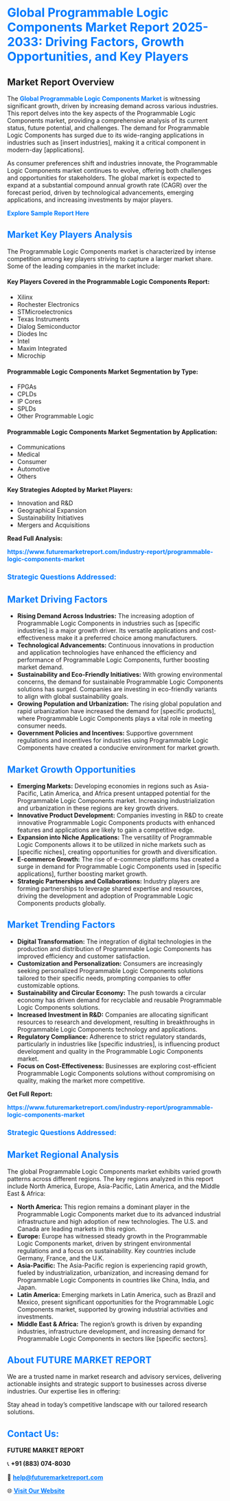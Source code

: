 <h1 style="color: #007BFF;">Global Programmable Logic Components Market Report 2025-2033: Driving Factors, Growth Opportunities, and Key Players</h1>

<section id="overview">
<h2>Market Report Overview</h2>
<p>The <a href="https://www.futuremarketreport.com/industry-report/programmable-logic-components-market" style="color: #007BFF; text-decoration: none;"><strong>Global Programmable Logic Components Market</strong></a> is witnessing significant growth, driven by increasing demand across various industries. This report delves into the key aspects of the Programmable Logic Components market, providing a comprehensive analysis of its current status, future potential, and challenges. The demand for Programmable Logic Components has surged due to its wide-ranging applications in industries such as [insert industries], making it a critical component in modern-day [applications].</p>
<p>As consumer preferences shift and industries innovate, the Programmable Logic Components market continues to evolve, offering both challenges and opportunities for stakeholders. The global market is expected to expand at a substantial compound annual growth rate (CAGR) over the forecast period, driven by technological advancements, emerging applications, and increasing investments by major players.</p>
</section>

<section id="overview">
<p><a href="https://www.futuremarketreport.com/request-sample/reportId=115334" style="color: #007BFF; text-decoration: none;"><strong>Explore Sample Report Here</strong></a></p>
</section>

<section id="key-players">
<h2 style="color: #007BFF;">Market Key Players Analysis</h2>
<p>The Programmable Logic Components market is characterized by intense competition among key players striving to capture a larger market share. Some of the leading companies in the market include:</p>
<h4>Key Players Covered in the Programmable Logic Components Report:</h4>
<ul><li>Xilinx</li><li>Rochester Electronics</li><li>STMicroelectronics</li><li>Texas Instruments</li><li>Dialog Semiconductor</li><li>Diodes Inc</li><li>Intel</li><li>Maxim Integrated</li><li>Microchip</li></ul>
<h4>Programmable Logic Components Market Segmentation by Type:</h4>
<ul><li>FPGAs</li><li>CPLDs</li><li>IP Cores</li><li>SPLDs</li><li>Other Programmable Logic</li></ul>

<h4>Programmable Logic Components Market Segmentation by Application:</h4>
<ul><li>Communications</li><li>Medical</li><li>Consumer</li><li>Automotive</li><li>Others</li></ul>
<p><strong>Key Strategies Adopted by Market Players:</strong></p>
<ul>
<li>Innovation and R&D</li>
<li>Geographical Expansion</li>
<li>Sustainability Initiatives</li>
<li>Mergers and Acquisitions</li>
</ul>
</section>

<section>
<p><strong>Read Full Analysis: </strong></p><a href="https://www.futuremarketreport.com/industry-report/programmable-logic-components-market" style="color: #007BFF; text-decoration: none;"><strong>https://www.futuremarketreport.com/industry-report/programmable-logic-components-market</strong></a>
<h3 style="color: #007BFF;">Strategic Questions Addressed:</h3>
</section>

<section id="driving-factors">
<h2 style="color: #007BFF;">Market Driving Factors</h2>
<ul>
<li><strong>Rising Demand Across Industries:</strong> The increasing adoption of Programmable Logic Components in industries such as [specific industries] is a major growth driver. Its versatile applications and cost-effectiveness make it a preferred choice among manufacturers.</li>
<li><strong>Technological Advancements:</strong> Continuous innovations in production and application technologies have enhanced the efficiency and performance of Programmable Logic Components, further boosting market demand.</li>
<li><strong>Sustainability and Eco-Friendly Initiatives:</strong> With growing environmental concerns, the demand for sustainable Programmable Logic Components solutions has surged. Companies are investing in eco-friendly variants to align with global sustainability goals.</li>
<li><strong>Growing Population and Urbanization:</strong> The rising global population and rapid urbanization have increased the demand for [specific products], where Programmable Logic Components plays a vital role in meeting consumer needs.</li>
<li><strong>Government Policies and Incentives:</strong> Supportive government regulations and incentives for industries using Programmable Logic Components have created a conducive environment for market growth.</li>
</ul>
</section>

<section id="growth-opportunities">
<h2 style="color: #007BFF;">Market Growth Opportunities</h2>
<ul>
<li><strong>Emerging Markets:</strong> Developing economies in regions such as Asia-Pacific, Latin America, and Africa present untapped potential for the Programmable Logic Components market. Increasing industrialization and urbanization in these regions are key growth drivers.</li>
<li><strong>Innovative Product Development:</strong> Companies investing in R&D to create innovative Programmable Logic Components products with enhanced features and applications are likely to gain a competitive edge.</li>
<li><strong>Expansion into Niche Applications:</strong> The versatility of Programmable Logic Components allows it to be utilized in niche markets such as [specific niches], creating opportunities for growth and diversification.</li>
<li><strong>E-commerce Growth:</strong> The rise of e-commerce platforms has created a surge in demand for Programmable Logic Components used in [specific applications], further boosting market growth.</li>
<li><strong>Strategic Partnerships and Collaborations:</strong> Industry players are forming partnerships to leverage shared expertise and resources, driving the development and adoption of Programmable Logic Components products globally.</li>
</ul>
</section>

<section id="trending-factors">
<h2 style="color: #007BFF;">Market Trending Factors</h2>
<ul>
<li><strong>Digital Transformation:</strong> The integration of digital technologies in the production and distribution of Programmable Logic Components has improved efficiency and customer satisfaction.</li>
<li><strong>Customization and Personalization:</strong> Consumers are increasingly seeking personalized Programmable Logic Components solutions tailored to their specific needs, prompting companies to offer customizable options.</li>
<li><strong>Sustainability and Circular Economy:</strong> The push towards a circular economy has driven demand for recyclable and reusable Programmable Logic Components solutions.</li>
<li><strong>Increased Investment in R&D:</strong> Companies are allocating significant resources to research and development, resulting in breakthroughs in Programmable Logic Components technology and applications.</li>
<li><strong>Regulatory Compliance:</strong> Adherence to strict regulatory standards, particularly in industries like [specific industries], is influencing product development and quality in the Programmable Logic Components market.</li>
<li><strong>Focus on Cost-Effectiveness:</strong> Businesses are exploring cost-efficient Programmable Logic Components solutions without compromising on quality, making the market more competitive.</li>
</ul>
</section>

<section>
<p><strong>Get Full Report: </strong></p><a href="https://www.futuremarketreport.com/industry-report/programmable-logic-components-market" style="color: #007BFF; text-decoration: none;"><strong>https://www.futuremarketreport.com/industry-report/programmable-logic-components-market</strong></a>
<h3 style="color: #007BFF;">Strategic Questions Addressed:</h3>
</section>


<section id="regional-analysis">
<h2 style="color: #007BFF;">Market Regional Analysis</h2>
<p>The global Programmable Logic Components market exhibits varied growth patterns across different regions. The key regions analyzed in this report include North America, Europe, Asia-Pacific, Latin America, and the Middle East & Africa:</p>
<ul>
<li><strong>North America:</strong> This region remains a dominant player in the Programmable Logic Components market due to its advanced industrial infrastructure and high adoption of new technologies. The U.S. and Canada are leading markets in this region.</li>
<li><strong>Europe:</strong> Europe has witnessed steady growth in the Programmable Logic Components market, driven by stringent environmental regulations and a focus on sustainability. Key countries include Germany, France, and the U.K.</li>
<li><strong>Asia-Pacific:</strong> The Asia-Pacific region is experiencing rapid growth, fueled by industrialization, urbanization, and increasing demand for Programmable Logic Components in countries like China, India, and Japan.</li>
<li><strong>Latin America:</strong> Emerging markets in Latin America, such as Brazil and Mexico, present significant opportunities for the Programmable Logic Components market, supported by growing industrial activities and investments.</li>
<li><strong>Middle East & Africa:</strong> The region’s growth is driven by expanding industries, infrastructure development, and increasing demand for Programmable Logic Components in sectors like [specific sectors].</li>
</ul>
</section>

<footer>
<h2 style="color: #007BFF;">About FUTURE MARKET REPORT</h2>
<p>We are a trusted name in market research and advisory services, delivering actionable insights and strategic support to businesses across diverse industries. Our expertise lies in offering:</p>

<p>Stay ahead in today’s competitive landscape with our tailored research solutions.</p>

<h2 style="color: #007BFF;">Contact Us:</h2>
<p><strong>FUTURE MARKET REPORT</strong></p>
<p>📞 <strong>+91 (883) 074-8030</strong></p>
<p>📧 <strong><a href="mailto:help@futuremarketreport.com" style="color: #007BFF;">help@futuremarketreport.com</a></strong></p>
<p>🌐 <strong><a href="https://www.futuremarketreport.com/" style="color: #007BFF;">Visit Our Website</a></strong></p>
</footer>